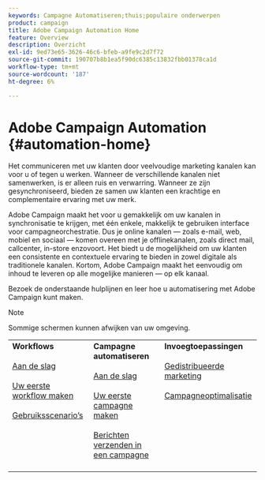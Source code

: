 ```yaml
---
keywords: Campagne Automatiseren;thuis;populaire onderwerpen
product: campaign
title: Adobe Campaign Automation Home
feature: Overview
description: Overzicht
exl-id: 9ed73e65-3626-46c6-bfeb-a9fe9c2d7f72
source-git-commit: 190707b8b1ea5f90dc6385c13832fbb01378ca1d
workflow-type: tm+mt
source-wordcount: '187'
ht-degree: 6%

---
```


# Adobe Campaign Automation {#automation-home}

Het communiceren met uw klanten door veelvoudige marketing kanalen kan voor u of tegen u werken. Wanneer de verschillende kanalen niet samenwerken, is er alleen ruis en verwarring. Wanneer ze zijn gesynchroniseerd, bieden ze samen uw klanten een krachtige en complementaire ervaring met uw merk.

Adobe Campaign maakt het voor u gemakkelijk om uw kanalen in synchronisatie te krijgen, met één enkele, makkelijk te gebruiken interface voor campagneorchestratie. Dus je online kanalen — zoals e-mail, web, mobiel en sociaal — komen overeen met je offlinekanalen, zoals direct mail, callcenter, in-store enzovoort. Het biedt u de mogelijkheid om uw klanten een consistente en contextuele ervaring te bieden in zowel digitale als traditionele kanalen. Kortom, Adobe Campaign maakt het eenvoudig om inhoud te leveren op alle mogelijke manieren — op elk kanaal.


Bezoek de onderstaande hulplijnen en leer hoe u automatisering met Adobe Campaign kunt maken.

>[!NOTE]
>Sommige schermen kunnen afwijken van uw omgeving.


<table>
<tr>
  <td valign="top">
    <div>
    <b>Workflows</b>
    </div>
    <br>
    <div>
    <a href="workflow/about-workflows.md">Aan de slag</a>
    </div>
    <br>     
    <div>
    <a href="workflow/build-a-workflow.md">Uw eerste workflow maken</a>
    </div>
    <br>
    <div>
    <a href="workflow/workflow-use-cases.md">Gebruiksscenario’s</a>
    </div>
    <br>
  </td>
  <td valign="top">
    <div>
    <b>Campagne automatiseren</b>
    </div>
    <br>
    <div>
    <a href="campaigns/set-up-campaigns.md">Aan de slag</a>
    </div>
    <br>
    <div>
    <a href="campaigns/marketing-campaign-create.md">Uw eerste campagne maken</a>
    </div>
    <br>
    <div>
    <a href="campaigns/marketing-campaign-deliveries.md">Berichten verzenden in een campagne</a>
    </div>
    <br>
  </td>
  <td valign="top">
    <div>
    <b>Invoegtoepassingen</b>
    </div>
    <br>
    <div>
    <a href="distributed-marketing/about-distributed-marketing.md">Gedistribueerde marketing</a>
    </div>
    <br>
    <div>
    <a href="campaign-opt/campaign-typologies.md">Campagneoptimalisatie</a>
    </div>
    <br>
  </td>
</tr>
</table>
